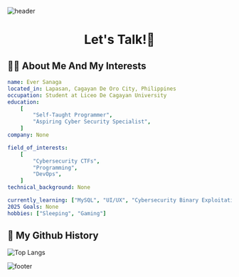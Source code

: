 ![header](https://capsule-render.vercel.app/api?type=waving&color=timeGradient&height=100&section=header&text=Hello%20World!🌍&fontSize=70)
<h1 align="center">
  Let's Talk!💬
</h1>

## 👨‍💻 About Me And My Interests
```yaml
name: Ever Sanaga
located_in: Lapasan, Cagayan De Oro City, Philippines
occupation: Student at Liceo De Cagayan University
education:
    [
        "Self-Taught Programmer",
        "Aspiring Cyber Security Specialist",
    ]
company: None

field_of_interests:
    [
        "Cybersecurity CTFs",
        "Programming",
        "DevOps",
    ]
technical_background: None

currently_learning: ["MySQL", "UI/UX", "Cybersecurity Binary Exploitation"]
2025 Goals: None
hobbies: ["Sleeping", "Gaming"]
```

## 📜 My Github History

![Top Langs](https://github-readme-stats.vercel.app/api/top-langs/?username=0xeversanaga&layout=donut&theme=shadow_blue&card_width=700)

![footer](https://capsule-render.vercel.app/api?section=footer&type=waving&color=timeGradient&&height=100)

